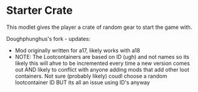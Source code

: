 # Starter Crate
This modlet gives the player a crate of random gear to start the game with.

Doughphunghus's fork - updates:

- Mod originally written for a17, likely works with a18
- NOTE: The Lootcontainers are based on ID (ugh) and not names so its likely
this will ahve to be incremented every time a new version comes out AND likely
to conflict with anyone adding mods that add other loot containers.
Not sure (probably likely) coudl choose a random lootcontainer ID BUT its all
an issue using ID's anyway
